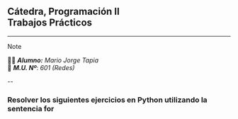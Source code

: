 ## Cátedra, Programación II <br/> Trabajos Prácticos
---
> [!NOTE]
>:man_student: _**Alumno:**_ _Mario Jorge Tapia_ <br/> :memo: _**M.U. Nº**_: _601 (Redes)_

--
### Resolver los siguientes ejercicios en Python utilizando la sentencia for


